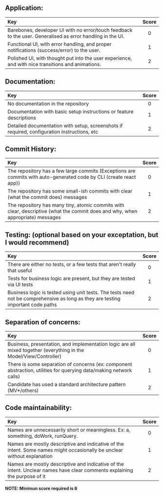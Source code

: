 ## Application:

| Key | Score |
| :--------------------------------------------------------------- | :----------:  |
| Barebones, developer UI with no error/touch feedback to the user. Generalised as error handling in the UI. | 0 |
| Functional UI, with error handling, and proper notifications (success/error) to the user. | 1 |
| Polished UI, with thought put into the user experience, and with nice transitions and animations. | 2 |

## Documentation:

| Key | Score |
| :--------------------------------------------------------------- | :----------:  |
| No documentation in the repository | 0 |
| Documentation with basic setup instructions or feature descriptions | 1 |
| Detailed documentation with setup, screenshots if required, configuration instructions, etc | 2 |

## Commit History:

| Key | Score |
| :--------------------------------------------------------------- | :----------:  |
| The repository has a few large commits (Exceptions are commits with auto-generated code by CLI (create react app))| 0 |
| The repository has some small-ish commits with clear (what the commit does) messages| 1 |
| The repository has many tiny, atomic commits with clear, descriptive (what the commit does and why, when appropriate) messages| 2 |

## Testing: (optional based on your exceptation, but I would recommend)

| Key | Score |
| :--------------------------------------------------------------- | :----------:  |
| There are either no tests, or a few tests that aren't really that useful| 0 |
| Tests for business logic are present, but they are tested via UI tests| 1|
| Business logic is tested using unit tests. The tests need not be comprehensive as long as they are testing important code paths| 2 |

## Separation of concerns:

| Key | Score |
| :--------------------------------------------------------------- | :----------:  |
| Business, presentation, and implementation logic are all mixed together (everything in the Model/View/Controller)| 0|
| There is some separation of concerns (ex: component abstraction, utilities for querying data/making network calls)| 1|
| Candidate has used a standard architecture pattern (MV*/others)| 2 |

## Code maintainability:

| Key | Score |
| :--------------------------------------------------------------- | :----------:  |
| Names are unnecessarily short or meaningless. Ex: a, something, doWork, runQuery.| 0 |
| Names are mostly descriptive and indicative of the intent. Some names might occasionally be unclear without explanation| 1|
| Names are mostly descriptive and indicative of the intent. Unclear names have clear comments explaining the purpose of it| 2 |


**NOTE: Minimun score required is 6**

